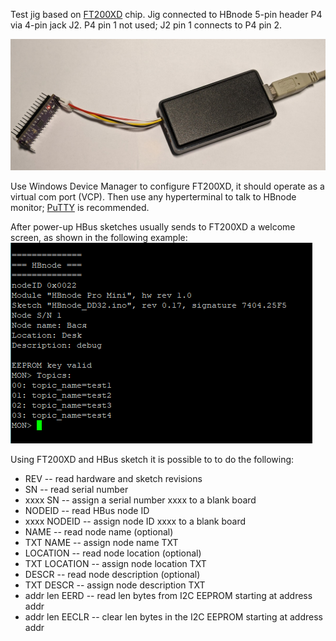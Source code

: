Test jig based on [FT200XD](https://ftdichip.com/products/ft200xd/) chip. Jig connected to HBnode 5-pin header P4 via 4-pin jack J2. P4 pin 1 not used; J2 pin 1 connects to P4 pin 2.

![Jig_connected](https://github.com/akouz/HBnode/blob/main/AVR64DD32/FT200XD/FT200XD_jig_connected.jpg)

Use Windows Device Manager to configure FT200XD, it should operate as a virtual com port (VCP). Then use any hyperterminal to talk to HBnode monitor; [PuTTY](https://www.putty.org/) is recommended. 

After power-up HBus sketches usually sends to FT200XD a welcome screen, as shown in the following example:
![power_up](https://github.com/akouz/HBnode/blob/main/AVR64DD32/FT200XD/Power_up.png)

Using FT200XD and HBus sketch it is possible to to do the following:
* REV -- read hardware and sketch revisions
* SN -- read serial number
* xxxx SN -- assign a serial number xxxx to a blank board
* NODEID -- read HBus node ID 
* xxxx NODEID -- assign node ID xxxx to a blank board
* NAME -- read node name (optional)
* TXT NAME -- assign node name TXT
* LOCATION -- read node location  (optional)
* TXT LOCATION -- assign node location TXT
* DESCR -- read node description  (optional)
* TXT DESCR -- assign node description TXT
* addr len EERD -- read len bytes from I2C EEPROM starting at address addr
* addr len EECLR -- clear len bytes in the I2C EEPROM starting at address addr
